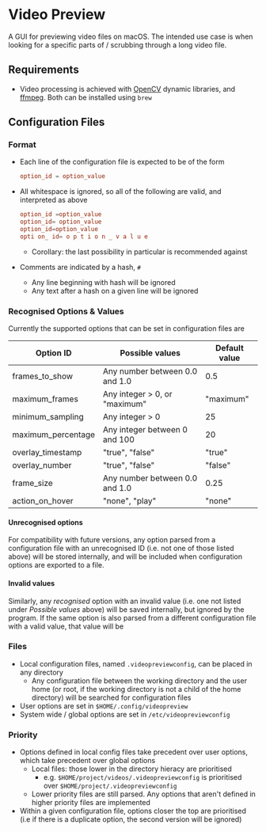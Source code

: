 # Video Preview
A GUI for previewing video files on macOS. The intended use case is when looking for a specific parts of / scrubbing through a long video file.

## Requirements

- Video processing is achieved with [OpenCV](https://opencv.org/) dynamic libraries, and [ffmpeg](https://ffmpeg.org/). Both can be installed using `brew`

## Configuration Files

### Format

- Each line of the configuration file is expected to be of the form 

  ```toml
  option_id = option_value
  ```

- All whitespace is ignored, so all of the following are valid, and interpreted as above

  ```toml
  option_id =option_value
  option_id= option_value
  option_id=option_value
  opti on_ id= o p t i o n _ v a l u e
  ```

  - Corollary: the last possibility in particular is recommended against

- Comments are indicated by a hash, `#`

  - Any line beginning with hash will be ignored
  - Any text after a hash on a given line will be ignored

### Recognised Options & Values

Currently the supported options that can be set in configuration files are

| Option ID          | Possible values                | Default value |
| ------------------ | ------------------------------ | ------------- |
| frames_to_show     | Any number between 0.0 and 1.0 | 0.5           |
| maximum_frames     | Any integer > 0, or "maximum"  | "maximum"     |
| minimum_sampling   | Any integer > 0                | 25            |
| maximum_percentage | Any integer between 0 and 100  | 20            |
| overlay_timestamp  | "true", "false"                | "true"        |
| overlay_number     | "true", "false"                | "false"       |
| frame_size         | Any number between 0.0 and 1.0 | 0.25          |
| action_on_hover    | "none", "play"                 | "none"        |

#### Unrecognised options

For compatibility with future versions, any option parsed from a configuration file with an unrecognised ID (i.e. not one of those listed above) will be stored internally, and will be included when configuration options are exported to a file.

#### Invalid values

Similarly, any *recognised* option with an invalid value (i.e. one not listed under *Possible values* above) will be saved internally, but ignored by the program. If the same option is also parsed from a different configuration file with a valid value, that value will be 

### Files

- Local configuration files, named `.videopreviewconfig`, can be placed in any directory
  - Any configuration file between the working directory and the user home (or root, if the working directory is not a child of the home directory) will be searched for configuration files
- User options are set in `$HOME/.config/videopreview`
- System wide / global options are set in `/etc/videopreviewconfig`

### Priority

- Options defined in local config files take precedent over user options, which take precedent over global options
  - Local files: those lower in the directory hieracy are prioritised
    - e.g. `$HOME/project/videos/.videopreviewconfig` is prioritised over `$HOME/project/.videopreviewconfig`
  - Lower priority files are still parsed. Any options that aren't defined in higher priority files are implemented
- Within a given configuration file, options closer the top are prioritised (i.e if there is a duplicate option, the second version will be ignored)